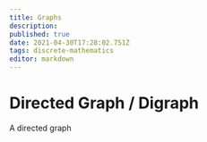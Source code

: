 ```yaml
---
title: Graphs
description: 
published: true
date: 2021-04-30T17:28:02.751Z
tags: discrete-mathematics
editor: markdown
---
```


# Directed Graph / Digraph
A directed graph